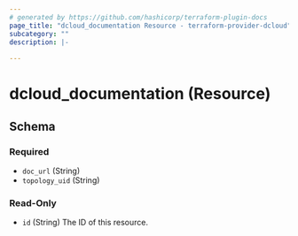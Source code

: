 ```yaml
---
# generated by https://github.com/hashicorp/terraform-plugin-docs
page_title: "dcloud_documentation Resource - terraform-provider-dcloud"
subcategory: ""
description: |-
  
---
```


# dcloud_documentation (Resource)





<!-- schema generated by tfplugindocs -->
## Schema

### Required

- `doc_url` (String)
- `topology_uid` (String)

### Read-Only

- `id` (String) The ID of this resource.


